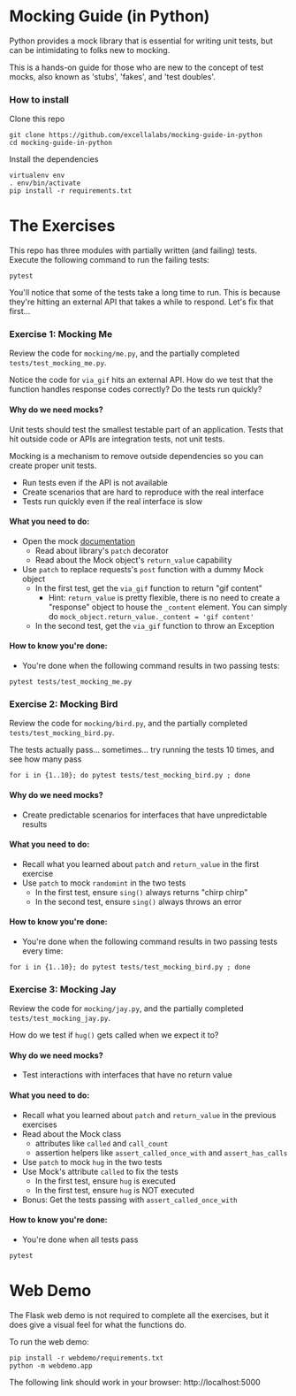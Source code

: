 # Mocking Guide (in Python)

Python provides a mock library that is essential for writing unit tests, but can be intimidating to folks new to mocking.

This is a hands-on guide for those who are new to the concept of test mocks, also known as 'stubs', 'fakes', and 'test doubles'.

### How to install

Clone this repo

```
git clone https://github.com/excellalabs/mocking-guide-in-python
cd mocking-guide-in-python
```

Install the dependencies

```
virtualenv env
. env/bin/activate
pip install -r requirements.txt
```

# The Exercises

This repo has three modules with partially written (and failing) tests.  Execute the following command to run the failing tests:

```
pytest
```

You'll notice that some of the tests take a long time to run.  This is because they're hitting an external API that takes a while to respond.  Let's fix that first...

### Exercise 1: Mocking Me

Review the code for `mocking/me.py`, and the partially completed `tests/test_mocking_me.py`.

Notice the code for `via_gif` hits an external API.  How do we test that the function handles response codes correctly? Do the tests run quickly?

#### Why do we need mocks?

Unit tests should test the smallest testable part of an application. Tests that hit outside code or APIs are integration tests, not unit tests.

Mocking is a mechanism to remove outside dependencies so you can create proper unit tests.

 * Run tests even if the API is not available
 * Create scenarios that are hard to reproduce with the real interface
 * Tests run quickly even if the real interface is slow

#### What you need to do:

 * Open the mock [documentation](https://docs.python.org/dev/library/unittest.mock.html)
   * Read about library's `patch` decorator
   * Read about the Mock object's `return_value` capability
 * Use `patch` to replace requests's `post` function with a dummy Mock object
   * In the first test, get the `via_gif` function to return "gif content"
     * Hint: `return_value` is pretty flexible, there is no need to create a "response" object to house the `_content` element. You can simply do `mock_object.return_value._content = 'gif content'`
   * In the second test, get the `via_gif` function to throw an Exception

#### How to know you're done:

 * You're done when the following command results in two passing tests:

```
pytest tests/test_mocking_me.py
```

### Exercise 2: Mocking Bird

Review the code for `mocking/bird.py`, and the partially completed `tests/test_mocking_bird.py`.

The tests actually pass... sometimes... try running the tests 10 times, and see how many pass

```shell
for i in {1..10}; do pytest tests/test_mocking_bird.py ; done
```

#### Why do we need mocks?

 * Create predictable scenarios for interfaces that have unpredictable results

#### What you need to do:

 * Recall what you learned about `patch` and `return_value` in the first exercise
 * Use `patch` to mock `randomint` in the two tests
   * In the first test, ensure `sing()` always returns "chirp chirp"
   * In the second test, ensure `sing()` always throws an error

#### How to know you're done:

 * You're done when the following command results in two passing tests every time:

```shell
for i in {1..10}; do pytest tests/test_mocking_bird.py ; done
```

### Exercise 3: Mocking Jay

Review the code for `mocking/jay.py`, and the partially completed `tests/test_mocking_jay.py`.

How do we test if `hug()` gets called when we expect it to?

#### Why do we need mocks?

 * Test interactions with interfaces that have no return value

#### What you need to do:

 * Recall what you learned about `patch` and `return_value` in the previous exercises
 * Read about the Mock class
   * attributes like `called` and `call_count`
   * assertion helpers like `assert_called_once_with` and `assert_has_calls`
 * Use `patch` to mock `hug` in the two tests
 * Use Mock's attribute `called` to fix the tests
   * In the first test, ensure `hug` is executed
   * In the first test, ensure `hug` is NOT executed
 * Bonus: Get the tests passing with `assert_called_once_with`

#### How to know you're done:

 * You're done when all tests pass

```
pytest
```


# Web Demo

The Flask web demo is not required to complete all the exercises, but it does give a visual feel for what the functions do.

To run the web demo:

```
pip install -r webdemo/requirements.txt
python -m webdemo.app
```

The following link should work in your browser: http://localhost:5000
